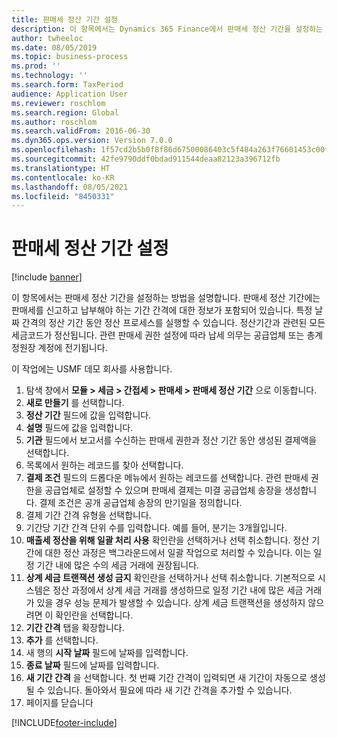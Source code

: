 ```yaml
---
title: 판매세 정산 기간 설정
description: 이 항목에서는 Dynamics 365 Finance에서 판매세 정산 기간을 설정하는 방법을 설명합니다.
author: twheeloc
ms.date: 08/05/2019
ms.topic: business-process
ms.prod: ''
ms.technology: ''
ms.search.form: TaxPeriod
audience: Application User
ms.reviewer: roschlom
ms.search.region: Global
ms.author: roschlom
ms.search.validFrom: 2016-06-30
ms.dyn365.ops.version: Version 7.0.0
ms.openlocfilehash: 1f57cd2b5b0f8f86d67500086403c5f484a263f76601453c00f59ede901b01a8
ms.sourcegitcommit: 42fe9790ddf0bdad911544deaa82123a396712fb
ms.translationtype: HT
ms.contentlocale: ko-KR
ms.lasthandoff: 08/05/2021
ms.locfileid: "8450331"
---
```

# <a name="set-up-sales-tax-settlement-periods"></a>판매세 정산 기간 설정

[!include [banner](../../includes/banner.md)]

이 항목에서는 판매세 정산 기간을 설정하는 방법을 설명합니다. 판매세 정산 기간에는 판매세를 신고하고 납부해야 하는 기간 간격에 대한 정보가 포함되어 있습니다. 특정 날짜 간격의 정산 기간 동안 정산 프로세스를 실행할 수 있습니다. 정산기간과 관련된 모든 세금코드가 정산됩니다. 관련 판매세 권한 설정에 따라 납세 의무는 공급업체 또는 총계정원장 계정에 전기됩니다.

이 작업에는 USMF 데모 회사를 사용합니다.

1. 탐색 창에서 **모듈 > 세금 > 간접세 > 판매세 > 판매세 정산 기간** 으로 이동합니다.
2. **새로 만들기** 를 선택합니다.
3. **정산 기간** 필드에 값을 입력합니다.
4. **설명** 필드에 값을 입력합니다.
5. **기관** 필드에서 보고서를 수신하는 판매세 권한과 정산 기간 동안 생성된 결제액을 선택합니다.
6. 목록에서 원하는 레코드를 찾아 선택합니다.
7. **결제 조건** 필드의 드롭다운 메뉴에서 원하는 레코드를 선택합니다. 관련 판매세 권한을 공급업체로 설정할 수 있으며 판매세 결제는 미결 공급업체 송장을 생성합니다. 결제 조건은 공개 공급업체 송장의 만기일을 정의합니다.  
8. 결제 기간 간격 유형을 선택합니다.
9. 기간당 기간 간격 단위 수를 입력합니다. 예를 들어, 분기는 3개월입니다.
10. **매출세 정산을 위해 일괄 처리 사용** 확인란을 선택하거나 선택 취소합니다. 정산 기간에 대한 정산 과정은 백그라운드에서 일괄 작업으로 처리할 수 있습니다. 이는 일정 기간 내에 많은 수의 세금 거래에 권장됩니다.
11. **상계 세금 트랜잭션 생성 금지** 확인란을 선택하거나 선택 취소합니다. 기본적으로 시스템은 정산 과정에서 상계 세금 거래를 생성하므로 일정 기간 내에 많은 세금 거래가 있을 경우 성능 문제가 발생할 수 있습니다. 상계 세금 트랜잭션을 생성하지 않으려면 이 확인란을 선택합니다.
12. **기간 간격** 탭을 확장합니다.
13. **추가** 를 선택합니다.
14. 새 행의 **시작 날짜** 필드에 날짜를 입력합니다.
15. **종료 날짜** 필드에 날짜를 입력합니다.
16. **새 기간 간격** 을 선택합니다. 첫 번째 기간 간격이 입력되면 새 기간이 자동으로 생성될 수 있습니다. 돌아와서 필요에 따라 새 기간 간격을 추가할 수 있습니다.  
17. 페이지를 닫습니다



[!INCLUDE[footer-include](../../../includes/footer-banner.md)]
